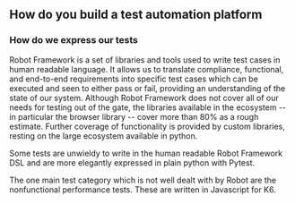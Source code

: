 ---
---

## How do you build a test automation platform


### How do we express our tests

Robot Framework is a set of libraries and tools used to write test cases in human readable language.
It allows us to translate compliance, functional, and end-to-end requirements into specific test cases which can be executed and seen to either pass or fail, providing an understanding of the state of our system.
Although Robot Framework does not cover all of our needs for testing out of the gate, the libraries available in the ecosystem -- in particular the browser library -- cover more than 80% as a rough estimate.
Further coverage of functionality is provided by custom libraries, resting on the large ecosystem available in python.

Some tests are unwieldy to write in the human readable Robot Framework DSL and are more elegantly expressed in plain python with Pytest. 

The one main test category which is not well dealt with by Robot are the nonfunctional performance tests.
These are written in Javascript for K6.
